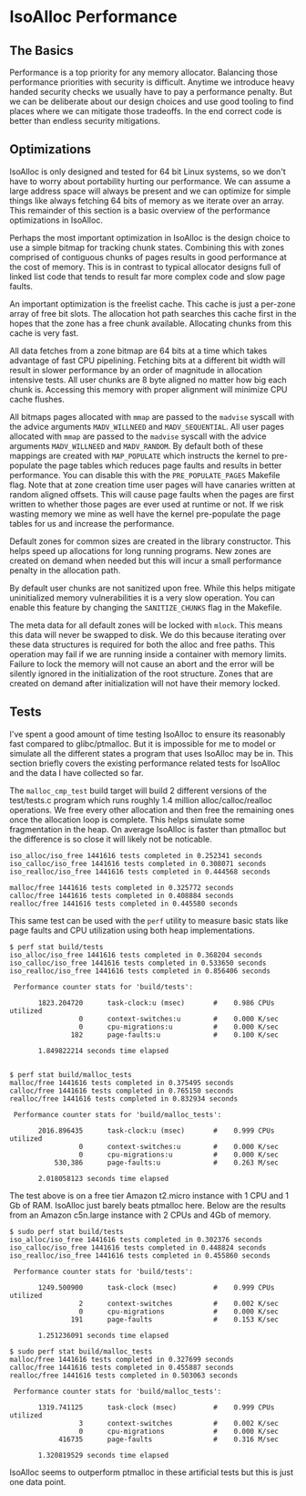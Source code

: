# IsoAlloc Performance

## The Basics

Performance is a top priority for any memory allocator. Balancing those performance priorities with security is difficult. Anytime we introduce heavy handed security checks we usually have to pay a performance penalty. But we can be deliberate about our design choices and use good tooling to find places where we can mitigate those tradeoffs. In the end correct code is better than endless security mitigations.

## Optimizations

IsoAlloc is only designed and tested for 64 bit Linux systems, so we don't have to worry about portability hurting our performance. We can assume a large address space will always be present and we can optimize for simple things like always fetching 64 bits of memory as we iterate over an array. This remainder of this section is a basic overview of the performance optimizations in IsoAlloc.

Perhaps the most important optimization in IsoAlloc is the design choice to use a simple bitmap for tracking chunk states. Combining this with zones comprised of contiguous chunks of pages results in good performance at the cost of memory. This is in contrast to typical allocator designs full of linked list code that tends to result far more complex code and slow page faults.

An important optimization is the freelist cache. This cache is just a per-zone array of free bit slots. The allocation hot path searches this cache first in the hopes that the zone has a free chunk available. Allocating chunks from this cache is very fast.

All data fetches from a zone bitmap are 64 bits at a time which takes advantage of fast CPU pipelining. Fetching bits at a different bit width will result in slower performance by an order of magnitude in allocation intensive tests. All user chunks are 8 byte aligned no matter how big each chunk is. Accessing this memory with proper alignment will minimize CPU cache flushes.

All bitmaps pages allocated with `mmap` are passed to the `madvise` syscall with the advice arguments `MADV_WILLNEED` and `MADV_SEQUENTIAL`. All user pages allocated with `mmap` are passed to the `madvise` syscall with the advice arguments `MADV_WILLNEED` and `MADV_RANDOM`. By default both of these mappings are created with `MAP_POPULATE` which instructs the kernel to pre-populate the page tables which reduces page faults and results in better performance. You can disable this with the `PRE_POPULATE_PAGES` Makefile flag. Note that at zone creation time user pages will have canaries written at random aligned offsets. This will cause page faults when the pages are first written to whether those pages are ever used at runtime or not. If we risk wasting memory we mine as well have the kernel pre-populate the page tables for us and increase the performance.

Default zones for common sizes are created in the library constructor. This helps speed up allocations for long running programs. New zones are created on demand when needed but this will incur a small performance penalty in the allocation path.

By default user chunks are not sanitized upon free. While this helps mitigate uninitialized memory vulnerabilities it is a very slow operation. You can enable this feature by changing the `SANITIZE_CHUNKS` flag in the Makefile.

The meta data for all default zones will be locked with `mlock`. This means this data will never be swapped to disk. We do this because iterating over these data structures is required for both the alloc and free paths. This operation may fail if we are running inside a container with memory limits. Failure to lock the memory will not cause an abort and the error will be silently ignored in the initialization of the root structure. Zones that are created on demand after initialization will not have their memory locked.

## Tests

I've spent a good amount of time testing IsoAlloc to ensure its reasonably fast compared to glibc/ptmalloc. But it is impossible for me to model or simulate all the different states a program that uses IsoAlloc may be in. This section briefly covers the existing performance related tests for IsoAlloc and the data I have collected so far.

The `malloc_cmp_test` build target will build 2 different versions of the test/tests.c program which runs roughly 1.4 million alloc/calloc/realloc operations. We free every other allocation and then free the remaining ones once the allocation loop is complete. This helps simulate some fragmentation in the heap. On average IsoAlloc is faster than ptmalloc but the difference is so close it will likely not be noticable.

```
iso_alloc/iso_free 1441616 tests completed in 0.252341 seconds
iso_calloc/iso_free 1441616 tests completed in 0.308071 seconds
iso_realloc/iso_free 1441616 tests completed in 0.444568 seconds

malloc/free 1441616 tests completed in 0.325772 seconds
calloc/free 1441616 tests completed in 0.408884 seconds
realloc/free 1441616 tests completed in 0.445580 seconds
```
This same test can be used with the `perf` utility to measure basic stats like page faults and CPU utilization using both heap implementations.

```
$ perf stat build/tests
iso_alloc/iso_free 1441616 tests completed in 0.368204 seconds
iso_calloc/iso_free 1441616 tests completed in 0.533650 seconds
iso_realloc/iso_free 1441616 tests completed in 0.856406 seconds

 Performance counter stats for 'build/tests':

       1823.204720      task-clock:u (msec)       #    0.986 CPUs utilized          
                 0      context-switches:u        #    0.000 K/sec                  
                 0      cpu-migrations:u          #    0.000 K/sec                  
               182      page-faults:u             #    0.100 K/sec                  

       1.849822214 seconds time elapsed


$ perf stat build/malloc_tests 
malloc/free 1441616 tests completed in 0.375495 seconds
calloc/free 1441616 tests completed in 0.765150 seconds
realloc/free 1441616 tests completed in 0.832934 seconds

 Performance counter stats for 'build/malloc_tests':

       2016.896435      task-clock:u (msec)       #    0.999 CPUs utilized          
                 0      context-switches:u        #    0.000 K/sec                  
                 0      cpu-migrations:u          #    0.000 K/sec                  
           530,386      page-faults:u             #    0.263 M/sec                  

       2.018058123 seconds time elapsed
```

The test above is on a free tier Amazon t2.micro instance with 1 CPU and 1 Gb of RAM. IsoAlloc just barely beats ptmalloc here. Below are the results from an Amazon c5n.large instance with 2 CPUs and 4Gb of memory.

```
$ sudo perf stat build/tests
iso_alloc/iso_free 1441616 tests completed in 0.302376 seconds
iso_calloc/iso_free 1441616 tests completed in 0.448824 seconds
iso_realloc/iso_free 1441616 tests completed in 0.455860 seconds

 Performance counter stats for 'build/tests':

       1249.500900      task-clock (msec)         #    0.999 CPUs utilized          
                 2      context-switches          #    0.002 K/sec                  
                 0      cpu-migrations            #    0.000 K/sec                  
               191      page-faults               #    0.153 K/sec                  

       1.251236091 seconds time elapsed

$ sudo perf stat build/malloc_tests 
malloc/free 1441616 tests completed in 0.327699 seconds
calloc/free 1441616 tests completed in 0.455887 seconds
realloc/free 1441616 tests completed in 0.503063 seconds

 Performance counter stats for 'build/malloc_tests':

       1319.741125      task-clock (msec)         #    0.999 CPUs utilized          
                 3      context-switches          #    0.002 K/sec                  
                 0      cpu-migrations            #    0.000 K/sec                  
            416735      page-faults               #    0.316 M/sec                  

       1.320819529 seconds time elapsed
```

IsoAlloc seems to outperform ptmalloc in these artificial tests but this is just one data point.
